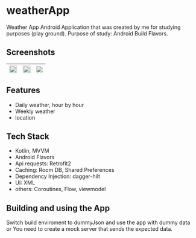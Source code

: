 # weatherApp

Weather App Android Application that was created by me for studying purposes (play ground).
Purpose of study: Android Build Flavors.

## Screenshots

<img src="https://user-images.githubusercontent.com/52013876/175948376-d5248d44-f587-4695-a81e-18b33d83f446.png" width=100%/> | <img src="https://user-images.githubusercontent.com/52013876/175948110-550917f4-8fcd-496a-9c2c-6509fba71a3d.png" width=100%/> |<img src="https://user-images.githubusercontent.com/52013876/175951477-1b0b8d9b-9f71-43c3-92cf-b5c6d6a73b34.gif"/> |
| --------------- | --------------- | --------------- | 

## Features

- Daily weather, hour by hour
- Weekly weather
- location

## Tech Stack
- Kotlin, MVVM
- Android Flavors
- Api requests: Retrofit2
- Caching: Room DB, Shared Preferences
- Dependency Injection: dagger-hilt
- UI: XML
- others: Coroutines, Flow, viewmodel

## Building and using the App
Switch build enviroment to dummyJson and use the app with dummy data or You need to create a mock server that sends the expected data.
